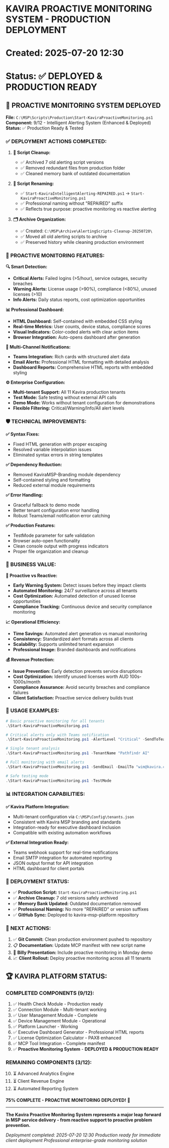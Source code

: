 # KAVIRA PROACTIVE MONITORING SYSTEM - PRODUCTION DEPLOYMENT
# Created: 2025-07-20 12:30
# Status: ✅ DEPLOYED & PRODUCTION READY

## 🚀 **PROACTIVE MONITORING SYSTEM DEPLOYED**

**File:** `C:\MSP\Scripts\Production\Start-KaviraProactiveMonitoring.ps1`
**Component:** 9/12 - Intelligent Alerting System (Enhanced & Deployed)
**Status:** ✅ Production Ready & Tested

### ✅ **DEPLOYMENT ACTIONS COMPLETED:**

1. **🧹 Script Cleanup:**
   - ✅ Archived 7 old alerting script versions
   - ✅ Removed redundant files from production folder
   - ✅ Cleaned memory bank of outdated documentation

2. **📝 Script Renaming:**
   - ✅ `Start-KaviraIntelligentAlerting-REPAIRED.ps1` → `Start-KaviraProactiveMonitoring.ps1`
   - ✅ Professional naming without "REPAIRED" suffix
   - ✅ Reflects true purpose: proactive monitoring vs reactive alerting

3. **🗂️ Archive Organization:**
   - ✅ Created: `C:\MSP\Archive\AlertingScripts-Cleanup-20250720\`
   - ✅ Moved all old alerting scripts to archive
   - ✅ Preserved history while cleaning production environment

### 🎯 **PROACTIVE MONITORING FEATURES:**

**🔍 Smart Detection:**
- **Critical Alerts:** Failed logins (>5/hour), service outages, security breaches
- **Warning Alerts:** License usage (>90%), compliance (<80%), unused licenses (>10)
- **Info Alerts:** Daily status reports, cost optimization opportunities

**📊 Professional Dashboard:**
- **HTML Dashboard:** Self-contained with embedded CSS styling
- **Real-time Metrics:** User counts, device status, compliance scores
- **Visual Indicators:** Color-coded alerts with clear action items
- **Browser Integration:** Auto-opens dashboard after generation

**🔔 Multi-Channel Notifications:**
- **Teams Integration:** Rich cards with structured alert data
- **Email Alerts:** Professional HTML formatting with detailed analysis
- **Dashboard Reports:** Comprehensive HTML reports with embedded styling

**⚙️ Enterprise Configuration:**
- **Multi-tenant Support:** All 11 Kavira production tenants
- **Test Mode:** Safe testing without external API calls
- **Demo Mode:** Works without tenant configuration for demonstrations
- **Flexible Filtering:** Critical/Warning/Info/All alert levels

### 🛡️ **TECHNICAL IMPROVEMENTS:**

**✅ Syntax Fixes:**
- Fixed HTML generation with proper escaping
- Resolved variable interpolation issues
- Eliminated syntax errors in string templates

**✅ Dependency Reduction:**
- Removed KaviraMSP-Branding module dependency
- Self-contained styling and formatting
- Reduced external module requirements

**✅ Error Handling:**
- Graceful fallback to demo mode
- Better tenant configuration error handling
- Robust Teams/email notification error catching

**✅ Production Features:**
- TestMode parameter for safe validation
- Browser auto-open functionality
- Clean console output with progress indicators
- Proper file organization and cleanup

### 💼 **BUSINESS VALUE:**

**🎯 Proactive vs Reactive:**
- **Early Warning System:** Detect issues before they impact clients
- **Automated Monitoring:** 24/7 surveillance across all tenants
- **Cost Optimization:** Automated detection of unused license opportunities
- **Compliance Tracking:** Continuous device and security compliance monitoring

**📈 Operational Efficiency:**
- **Time Savings:** Automated alert generation vs manual monitoring
- **Consistency:** Standardized alert formats across all clients
- **Scalability:** Supports unlimited tenant expansion
- **Professional Image:** Branded dashboards and notifications

**💰 Revenue Protection:**
- **Issue Prevention:** Early detection prevents service disruptions
- **Cost Optimization:** Identify unused licenses worth AUD 100s-1000s/month
- **Compliance Assurance:** Avoid security breaches and compliance failures
- **Client Satisfaction:** Proactive service delivery builds trust

### 🚀 **USAGE EXAMPLES:**

```powershell
# Basic proactive monitoring for all tenants
.\Start-KaviraProactiveMonitoring.ps1

# Critical alerts only with Teams notification
.\Start-KaviraProactiveMonitoring.ps1 -AlertLevel "Critical" -SendToTeams

# Single tenant analysis
.\Start-KaviraProactiveMonitoring.ps1 -TenantName "Pathfindr AI"

# Full monitoring with email alerts
.\Start-KaviraProactiveMonitoring.ps1 -SendEmail -EmailTo "wim@kavira.com.au"

# Safe testing mode
.\Start-KaviraProactiveMonitoring.ps1 -TestMode
```

### 📊 **INTEGRATION CAPABILITIES:**

**✅ Kavira Platform Integration:**
- Multi-tenant configuration via `C:\MSP\Config\tenants.json`
- Consistent with Kavira MSP branding and standards
- Integration-ready for executive dashboard inclusion
- Compatible with existing automation workflows

**✅ External Integration Ready:**
- Teams webhook support for real-time notifications
- Email SMTP integration for automated reporting
- JSON output format for API integration
- HTML dashboard for client portals

### 🎯 **DEPLOYMENT STATUS:**

- ✅ **Production Script:** `Start-KaviraProactiveMonitoring.ps1`
- ✅ **Archive Cleanup:** 7 old versions safely archived
- ✅ **Memory Bank Updated:** Outdated documentation removed
- ✅ **Professional Naming:** No more "REPAIRED" or version suffixes
- ✅ **GitHub Sync:** Deployed to kavira-msp-platform repository

### 🔄 **NEXT ACTIONS:**

1. ✅ **Git Commit:** Clean production environment pushed to repository
2. 📋 **Documentation:** Update MCP manifest with new script name
3. 🎯 **Billy Presentation:** Include proactive monitoring in Monday demo
4. 📈 **Client Rollout:** Deploy proactive monitoring across all 11 tenants

## 🏆 **KAVIRA PLATFORM STATUS:**

### **COMPLETED COMPONENTS (9/12):**
1. ✅ Health Check Module - Production ready
2. ✅ Connection Module - Multi-tenant working  
3. ✅ User Management Module - Complete
4. ✅ Device Management Module - Operational
5. ✅ Platform Launcher - Working
6. ✅ Executive Dashboard Generator - Professional HTML reports
7. ✅ License Optimization Calculator - PAX8 enhanced
8. ✅ MCP Tool Integration - Complete manifest
9. ✅ **Proactive Monitoring System** - **DEPLOYED & PRODUCTION READY**

### **REMAINING COMPONENTS (3/12):**
10. ⏳ Advanced Analytics Engine
11. ⏳ Client Revenue Engine  
12. ⏳ Automated Reporting System

**75% COMPLETE - PROACTIVE MONITORING DEPLOYED!** 🎯

---

**The Kavira Proactive Monitoring System represents a major leap forward in MSP service delivery - from reactive support to proactive problem prevention.**

*Deployment completed: 2025-07-20 12:30*
*Production ready for immediate client deployment*
*Professional enterprise-grade monitoring solution*
